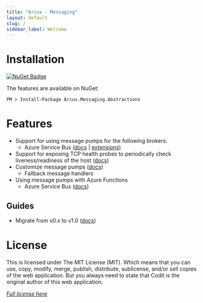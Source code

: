 ```yaml
---
title: "Arcus - Messaging"
layout: default
slug: /
sidebar_label: Welcome
---
```


# Installation

[![NuGet Badge](https://buildstats.info/nuget/Arcus.Messaging.Abstractions)](https://www.nuget.org/packages/Arcus.Messaging.Abstractions/)

The features are available on NuGet:

```shell
PM > Install-Package Arcus.Messaging.Abstractions
```

# Features

- Support for using message pumps for the following brokers:
    - Azure Service Bus ([docs](./02-Features/message-pumps/service-bus.md) | [extensions](./02-Features/service-bus.md))
- Support for exposing TCP health probes to periodically check liveness/readiness of the host ([docs](./02-Features/tcp-health-probe.md))
- Customize message pumps ([docs](./02-Features/message-pumps/customization.md))
    - Fallback message handlers
- Using message pumps with Azure Functions
    - Azure Service Bus ([docs](./02-Features/message-pumps/service-bus-azure-functions.md))

## Guides

* Migrate from v0.x to v1.0 ([docs](./03-Guides/migration-guide-v1.0.md))

# License
This is licensed under The MIT License (MIT). Which means that you can use, copy, modify, merge, publish, distribute, sublicense, and/or sell copies of the web application. But you always need to state that Codit is the original author of this web application.

*[Full license here](https://github.com/arcus-azure/arcus.messaging/blob/master/LICENSE)*
